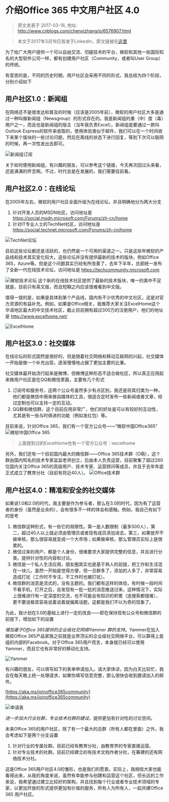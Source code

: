 # 介绍Office 365 中文用户社区 4.0 
> 原文发表于 2017-03-18, 地址: http://www.cnblogs.com/chenxizhang/p/6576907.html 


> 本文于2017年3月18日首发于LinkedIn，原文链接在[这里](http://www.linkedin.com/pulse/%E4%BB%8B%E7%BB%8Doffice-365-%E4%B8%AD%E6%96%87%E7%94%A8%E6%88%B7%E7%A4%BE%E5%8C%BA-40-%E5%B8%8C%E7%AB%A0-%E9%99%88?trk=v-feed&lipi=urn%3Ali%3Apage%3Ad_flagship3_detail_base%3B5%2FAVddThkniSg%2FEmS4OwDg%3D%3D)

为了给广大用户提供一个可以自由交流、切磋技术的平台，微软和其他一些国际知名的大型软件公司一样，都有创建用户社区（Community，或者叫User Group）的传统。

有意思的是，不同的历史时期，用户社区会采用不同的形式，我总结为四个阶段，分别介绍如下

## 用户社区1.0：新闻组

在网络还不是很发达和普及的时候（应该是2005年前），微软的用户社区大多是通过一种叫做新闻组（Newsgroup）的形式存在的。我是新闻组的重（中）度（毒）用户之一，而且也是新闻组的版主（当年我负责Excel）。新闻组是要通过一款叫Outlook Express的软件来收取的，使用体验类似于邮件，我们可以在一个时间收下来某个版块的一些讨论问题，然后在离线的状态下进行回复，等到下次可以联网的时候，再一次性发出去即可。

![新闻组订阅](https://media.licdn.com/mpr/mpr/AAEAAQAAAAAAAA2NAAAAJDkyYTFkYzgyLTg3ZmMtNDI3MC04MzA5LTcxOTkxNmIyMGQwNw.gif)

关于如何使用新闻组，有兴趣的朋友，可以参考这个链接，今天再次回过头来看，还是满满的怀念啊。不过，时代总是在发展的，我们需要往前看。

## 用户社区2.0：在线论坛

在2005年左右，微软的用户社区全面升级为在线论坛，并且明确地分为两大分支

1. 针对开发人员的MSDN社区，访问地址是 https://social.msdn.microsoft.com/Forums/zh-cn/home
1. 针对IT专业人士的TechNet社区，访问地址是 https://social.technet.microsoft.com/Forums/zh-cn/home

![TechNet论坛](https://media.licdn.com/mpr/mpr/AAEAAQAAAAAAAAplAAAAJDM0ZjA1YzVjLTIxZWYtNDkyMS05ZDJlLWRkNjhjNTcwZjg2ZA.png)

目前这些论坛都还是活跃的，也仍然是一个可用的渠道之一。只是这些年微软的产品线和技术其实变化较大，这些论坛并没有提供最新的技术的版块，例如Office 365，Azure等。但是这个问题其实已经有所改善了，去年下半年，总部统一发布了全新一代在线技术论坛，访问地址是 https://techcommunity.microsoft.com



![微软技术论坛](https://media.licdn.com/mpr/mpr/AAEAAQAAAAAAAAyCAAAAJDRhMDcxNzgyLTkzYTQtNDgwOC1iZTFiLWM4ZDg5NDMxNDU4OA.png)
这个新的在线技术社区提供了最新的技术版块，唯一的美中不足就是，目前只有英文版，而且短期之内应该很难看到中文版。

值得一提的是，如果是具体到某个产品线，国内有不少优秀的中文社区，这是对官方资源的有益补充。例如，如果是Office相关，我推荐大家关注ExcelHome这个华语地区最大的中文技术社区，截止目前拥有超过300万的注册用户，他们的地址是 http://www.excelhome.net/

![ExcelHome](https://media.licdn.com/mpr/mpr/AAEAAQAAAAAAAA2iAAAAJDg4NTAzZTc0LWM3ODgtNGExNy05YmEyLTNkYjAyNzA2ZGI4NQ.png)


## 用户社区3.0：社交媒体

在线论坛的形式固然是很好的，但是随着社交网络和移动互联网的兴起，社交媒体一开始是做一个补充出现，逐渐慢慢地占据了更加主要的比重。

社交媒体最开始流行起来是微博，但微博这种形态不适合做社区，所以真正应用起来做用户社区是在QQ和微信里面，主要有几个形式

1. 订阅号和服务号，这两个公众号虽然多少有点区别，我还是将其归类为一种，他们都是微信中用来做自媒体的工具，很适合定时发布一些新闻或者文章，经过定制也可以支持一定的互动。
1. QQ群和微信群，这个目前应用非常广，他们的好处是可以有较好的互动性，尤其是有一些与时俱进的功能（例如发红包）等。

目前来说，针对Office 365，我们有一个官方公众号——“微软中国Office365”
![微软中国Office 365](https://media.licdn.com/mpr/mpr/AAEAAQAAAAAAAAwtAAAAJGM2NGUwYjI4LWFjMzEtNDllYy1hMjk0LWNlMzhjYzRiMjFiZQ.jpg)

> 上面提到过的ExcelHome也有一个官方公众号：iexcelhome

另外，我们还有一个目前国内最大的微信群——Office 365技术群（O萌），这个群由国内知名的技术专家盆盆老师创立，后由本人负责运营，目前聚集了超过260位国内关注Office 365的高级用户、技术专家、运营顾问等成员，并且于去年年底正式成立了教育分社（目前有将近40人）。
![Office技术群](https://media.licdn.com/mpr/mpr/AAEAAQAAAAAAAAn-AAAAJDVlMDZkZmEwLTdlNzYtNDVlNC04OWQyLTFmMTg4YjE3NTFlMA.jpg)

## 用户社区4.0：精准和安全的社交媒体

如果说1.0和2.0的时代，我主要是作为参与者，那么在3.0的时代，因为有了运营者的身份（虽然是业余的），会有很多不一样的体会和感触。例如，我自己有如下的思考

1. 微信群这种形式，有一些它的局限性。第一是人数限制（最多500人），第二，超过40人以上就必须由管理员或者现有成员添加进去，第三，如果放开不做审核，那么很容易就变成一个大市场；如果做审核，那么管理员实际上是很累的。
1. 微信过来的用户，都是个人身份，很难要求大家提供完整的信息，并且进行分类，提供针对性的内容和讨论。
1. 微信是一个私人生活应用，朋友圈其实也是基于熟人的前提，把工作和生活混在一块儿，虽然一开始是觉得方便，但一旦群多了，添加的人多了，非常容易造成打扰（工作时不专注，不工作时也被打扰）。
1. 微信群的消息是流式的，没有主题的。我们都有这样的体验，有时候一段时间不看手机，打开之后，会发现有一批一批的消息推送过来，这种情况下，实际上很难进行有一定深度的交流，也不可能会有知识的积累（连搜索都很难），更不要说极其容易说着说着就偏离话题，这都是我们不以为奇的现象了。

为此，我计划在3.0的基础上进行一定的改良——即在保持现有公众号和微信群的前提下，增加如下的设置

*增加基于Office 365提供的企业级社交网络Yammer 群的支持*。Yammer在加入微软Office 365产品家族之前就是业界顶尖的企业级社交网络平台，可以算得上是组织内部的Facebook。对于Office 365用户而言，本身就已经可以使用Yammer，而且它也有非常好的移动化支持。

![Yammer](https://media.licdn.com/mpr/mpr/AAEAAQAAAAAAAAxeAAAAJDJkMWFmMzRhLTVhZWQtNDFkNy1hMGJmLTdkZjcyZjhhYjMyYw.jpg)

有兴趣的朋友，可以填写如下的表单申请加入。请大家体谅，因为白天比较忙，我会在每天晚上统一处理请求，如果你填写信息完整，那么很快会收到邀请加入的邮件。

[https://aka.ms/joinoffice365community](https://aka.ms/joinoffice365community)

![申请表](https://media.licdn.com/mpr/mpr/AAEAAQAAAAAAAAqrAAAAJDQ5MzBjYWZkLWYwZTktNDIwYS04YTM3LWIxYTc4ZTZlYmM0Zg.png)


*进一步加大行业社群，专业技术社群的建设*，提供更加有针对性的讨论空间。

未来Office 365的用户社区，除了有一个最大的总群（所有人都在里面）之外，我会考虑如下是两个分支设置

1. 针对行业的专属社群。目前已经有教育分社，由教育界的专家直接运营。
1. 针对专业技术的社群。目前已经建立的有技术文档作者分社，在筹建的还有网络技术分社。

这是Office 365用户社区4.0的雏形，也是我们的愿景。实际上，我相信大家也能看得出来，从我的角度来说，虽然有幸能参与创建和运营这个社区，但长远的工作来说，我希望通过建立比较好的架构，并且找到每个行业或者专业技术领域的专家，以更加开放的形式提供更加有价值的服务，所有人为所有人，一起共建Office 365 用户社区。
